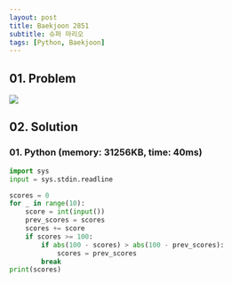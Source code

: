 ```yaml
---
layout: post
title: Baekjoon 2851
subtitle: 슈퍼 마리오
tags: [Python, Baekjoon]
---
```


## 01. Problem

<img src="https://github.com/WoojinJeonkr/WoojinJeonkr.github.io/blob/main/assets/images/post_image/baekjoon/baekjoon_2851.png?raw=true">

## 02. Solution

### 01. Python (memory: 31256KB, time: 40ms)

```Python
import sys
input = sys.stdin.readline

scores = 0
for _ in range(10):
    score = int(input())
    prev_scores = scores
    scores += score
    if scores >= 100:
        if abs(100 - scores) > abs(100 - prev_scores):
            scores = prev_scores
        break
print(scores)
```
